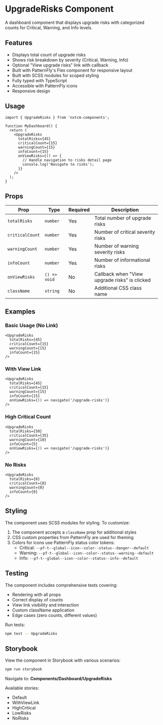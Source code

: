 # UpgradeRisks Component

A dashboard component that displays upgrade risks with categorized counts for Critical, Warning, and Info levels.

## Features

- Displays total count of upgrade risks
- Shows risk breakdown by severity (Critical, Warning, Info)
- Optional "View upgrade risks" link with callback
- Built with PatternFly's Flex component for responsive layout
- Built with SCSS modules for scoped styling
- Fully typed with TypeScript
- Accessible with PatternFly icons
- Responsive design

## Usage

```tsx
import { UpgradeRisks } from 'nxtcm-components';

function MyDashboard() {
  return (
    <UpgradeRisks
      totalRisks={45}
      criticalCount={15}
      warningCount={15}
      infoCount={15}
      onViewRisks={() => {
        // Handle navigation to risks detail page
        console.log('Navigate to risks');
      }}
    />
  );
}
```

## Props

| Prop | Type | Required | Description |
|------|------|----------|-------------|
| `totalRisks` | `number` | Yes | Total number of upgrade risks |
| `criticalCount` | `number` | Yes | Number of critical severity risks |
| `warningCount` | `number` | Yes | Number of warning severity risks |
| `infoCount` | `number` | Yes | Number of informational risks |
| `onViewRisks` | `() => void` | No | Callback when "View upgrade risks" is clicked |
| `className` | `string` | No | Additional CSS class name |

## Examples

### Basic Usage (No Link)

```tsx
<UpgradeRisks
  totalRisks={45}
  criticalCount={15}
  warningCount={15}
  infoCount={15}
/>
```

### With View Link

```tsx
<UpgradeRisks
  totalRisks={45}
  criticalCount={15}
  warningCount={15}
  infoCount={15}
  onViewRisks={() => navigate('/upgrade-risks')}
/>
```

### High Critical Count

```tsx
<UpgradeRisks
  totalRisks={50}
  criticalCount={35}
  warningCount={10}
  infoCount={5}
  onViewRisks={() => navigate('/upgrade-risks')}
/>
```

### No Risks

```tsx
<UpgradeRisks
  totalRisks={0}
  criticalCount={0}
  warningCount={0}
  infoCount={0}
/>
```

## Styling

The component uses SCSS modules for styling. To customize:

1. The component accepts a `className` prop for additional styles
2. CSS custom properties from PatternFly are used for theming
3. Colors for icons use PatternFly status color tokens:
   - Critical: `--pf-t--global--icon--color--status--danger--default`
   - Warning: `--pf-t--global--icon--color--status--warning--default`
   - Info: `--pf-t--global--icon--color--status--info--default`

## Testing

The component includes comprehensive tests covering:
- Rendering with all props
- Correct display of counts
- View link visibility and interaction
- Custom className application
- Edge cases (zero counts, different values)

Run tests:
```bash
npm test -- UpgradeRisks
```

## Storybook

View the component in Storybook with various scenarios:

```bash
npm run storybook
```

Navigate to: **Components/Dashboard/UpgradeRisks**

Available stories:
- Default
- WithViewLink
- HighCritical
- LowRisks
- NoRisks

